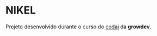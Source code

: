 # NIKEL
Projeto desenvolvido durante o curso do [codai](https://codai.growdev.com.br/) da <b>growdev</b>.
